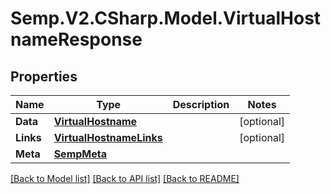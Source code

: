 # Semp.V2.CSharp.Model.VirtualHostnameResponse
## Properties

Name | Type | Description | Notes
------------ | ------------- | ------------- | -------------
**Data** | [**VirtualHostname**](VirtualHostname.md) |  | [optional] 
**Links** | [**VirtualHostnameLinks**](VirtualHostnameLinks.md) |  | [optional] 
**Meta** | [**SempMeta**](SempMeta.md) |  | 

[[Back to Model list]](../README.md#documentation-for-models) [[Back to API list]](../README.md#documentation-for-api-endpoints) [[Back to README]](../README.md)


